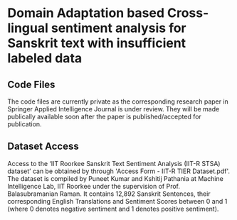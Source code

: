 # Domain Adaptation based Cross-lingual sentiment analysis for Sanskrit text with insufficient labeled data

## Code Files
The code files are currently private as the corresponding research paper in Springer Applied Intelligence Journal is under review. They will be made publically available soon after the paper is published/accepted for publication.

## Dataset Access
Access to the ‘IIT Roorkee Sanskrit Text Sentiment Analysis (IIT-R STSA) dataset’ can be obtained by through 'Access Form - IIT-R TIER Dataset.pdf'. The dataset is compiled by Puneet Kumar and Kshitij Pathania at Machine Intelligence Lab, IIT Roorkee under the supervision of Prof. Balasubramanian Raman. It contains 12,892 Sanskrit Sentences, their corresponding English Translations and Sentiment Scores between 0 and 1 (where 0 denotes negative sentiment and 1 denotes positive sentiment).
